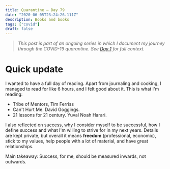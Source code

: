 ```yaml
---
title: Quarantine — Day 79
date: "2020-06-05T23:24:26.111Z"
description: Books and books
tags: ["covid"]
draft: false
---
```


> *This post is part of an ongoing series in which I document my journey through the COVID-19 quarantine. See [Day 1](/quarantine/quarantine-day-1) for full context.*

<div class="divider"></div>

# Quick update

I wanted to have a full day of reading. Apart from journaling and cooking, I managed to read for like 6 hours, and I felt good about it. This is what I'm reading:

- Tribe of Mentors, Tim Ferriss
- Can't Hurt Me. David Goggings.
- 21 lessons for 21 century. Yuval Noah Harari.

I also reflected on success, why I consider myself to be successful, how I define success and what I'm willing to strive for in my next years. Details are kept private, but overall it means **freedom** (professional, economic), stick to my values, help people with a lot of material, and have great relationships.

Main takeaway: Success, for me, should be measured inwards, not outwards.
